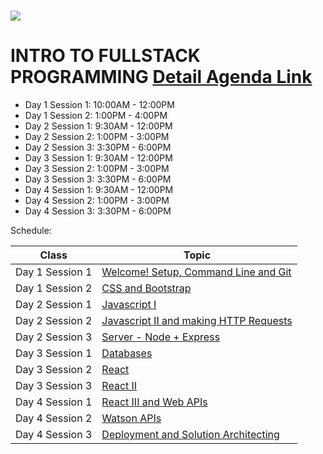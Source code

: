 # <img src="https://www.research.ibm.com/university/cas/benelux/images/eye-bee-m.gif" >

# INTRO TO FULLSTACK PROGRAMMING [Detail Agenda Link](https://ibm.box.com/s/038oyg97tgeseqgowwwtqq81pul03w3i)

- Day 1 Session 1: 10:00AM - 12:00PM
- Day 1 Session 2: 1:00PM - 4:00PM
- Day 2 Session 1: 9:30AM - 12:00PM
- Day 2 Session 2: 1:00PM - 3:00PM
- Day 2 Session 3: 3:30PM - 6:00PM
- Day 3 Session 1: 9:30AM - 12:00PM
- Day 3 Session 2: 1:00PM - 3:00PM
- Day 3 Session 3: 3:30PM - 6:00PM
- Day 4 Session 1: 9:30AM - 12:00PM
- Day 4 Session 2: 1:00PM - 3:00PM
- Day 4 Session 3: 3:30PM - 6:00PM


Schedule:

| Class | Topic |
|-----|------|
| Day 1 Session 1| [Welcome! Setup, Command Line and Git](https://github.ibm.com/Aljosha-Novakovic/tschool_fullstack/tree/master/Welcome!%20Setup%2C%20Command%20Line%20and%20Git)
| Day 1 Session 2 | [CSS and Bootstrap](CSS-Bootstrap)
| Day 2 Session 1 | [Javascript I](Javascript-I)
| Day 2 Session 2 | [Javascript II and making HTTP Requests](Javascript-II)
| Day 2 Session 3 | [Server - Node + Express](https://github.ibm.com/Aljosha-Novakovic/tschool_fullstack/tree/master/Server%20-%20Node%20%2B%20Express)
| Day 3 Session 1| [Databases](Databases)
| Day 3 Session 2 | [React](react-1)
| Day 3 Session 3 | [React II](react/lecture-notes-react-2.md)
| Day 4 Session 1 | [React III and Web APIs](webapis/lecture-notes.md)
| Day 4 Session 2 | [Watson APIs](deployment)
| Day 4 Session 3 | [Deployment and Solution Architecting](technical-interviews/lecture-notes.md)




